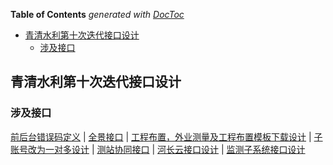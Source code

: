 <!-- START doctoc generated TOC please keep comment here to allow auto update -->
<!-- DON'T EDIT THIS SECTION, INSTEAD RE-RUN doctoc TO UPDATE -->
**Table of Contents**  *generated with [DocToc](https://github.com/thlorenz/doctoc)*

- [青清水利第十次迭代接口设计](#%E9%9D%92%E6%B8%85%E6%B0%B4%E5%88%A9%E7%AC%AC%E5%8D%81%E6%AC%A1%E8%BF%AD%E4%BB%A3%E6%8E%A5%E5%8F%A3%E8%AE%BE%E8%AE%A1)
  - [涉及接口](#%E6%B6%89%E5%8F%8A%E6%8E%A5%E5%8F%A3)

<!-- END doctoc generated TOC please keep comment here to allow auto update -->

## 青清水利第十次迭代接口设计
### 涉及接口

[前后台错误码定义](http://112.124.104.190:10001/soft/wiki/wikis/qqsl_error_code) | [全景接口](http://112.124.104.190:10001/soft/wiki/wikis/ten-panorama) | [工程布置，外业测量及工程布置模板下载设计](http://112.124.104.190:10001/soft/wiki/wikis/ten-field) | [子账号改为一对多设计](http://112.124.104.190:10001/soft/wiki/wikis/ten-user-account) | [测站协同接口](http://112.124.104.190:10001/soft/wiki/wikis/share) | [河长云接口设计](http://112.124.104.190:10001/soft/wiki/wikis/hzy-wechat)  | [监测子系统接口设计](http://112.124.104.190:10001/soft/wiki/wikis/%E6%A3%80%E6%B5%8B%E5%AD%90%E7%B3%BB%E7%BB%9F)



